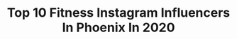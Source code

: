 ---
title: Top 10 Fitness Instagram Influencers In Phoenix In 2020
description: >-
  Find top fitness Instagram influencers in Phoenix in 2020. Most popular hashtags: #fitness #fitnessmotivation #phoenix #lifestylejules.
platform: Instagram
profiles:
  - username: "charlottepolepower"
    fullname: >-
      Charlotte Adams
    location: "United States"
    followers: 19718
    engagement: 390
    commentsToLikes: 0.029523
    avatar: "https://scontent-amt2-1.cdninstagram.com/v/t51.2885-19/s320x320/73349389_544180639751280_8500969975165485056_n.jpg?_nc_ht=scontent-amt2-1.cdninstagram.com&_nc_ohc=tXBiAJ82VYwAX9BaB38&oh=c3dc9c316881a3a2f540d1ebb35c6a3b&oe=5EB573D4"
    verified: false
    hashtags: "#desert, #lovealungewednesday, #fitnessmodel, #trending"
  - username: "minharoni"
    fullname: >-
      ▫️Minh
    location: "United States"
    followers: 7558
    engagement: 850
    commentsToLikes: 0.069154
    avatar: "https://scontent-lax3-1.cdninstagram.com/v/t51.2885-19/s320x320/85048908_124451068985056_1584001844483457024_n.jpg?_nc_ht=scontent-lax3-1.cdninstagram.com&_nc_ohc=djfmHzMPZp4AX8NuvUm&oh=07a19078e30cfc35795fa618997bfcc4&oe=5E968271"
    verified: false
    hashtags: "#virtualriot, #rave, #arizonahiking, #naturelover"
  - username: "yvette.cassandra"
    fullname: >-
      Yvette.Cassandra
    location: "United States"
    followers: 27702
    engagement: 261
    commentsToLikes: 0.029666
    avatar: "https://scontent-lhr8-1.cdninstagram.com/v/t51.2885-19/s320x320/65856500_329018301386012_1976727164334112768_n.jpg?_nc_ht=scontent-lhr8-1.cdninstagram.com&_nc_ohc=BDDuhHQzC_sAX__EahD&oh=667b80ca164a6252f781490087f69e42&oe=5EBBB841"
    verified: false
    hashtags: "#fitstagram, #tattooart, #fitnessmotivation, #girlswithtattoos"
  - username: "elchin_ahmadov_"
    fullname: >-
      Elchin Ahmadov
    location: "United States"
    followers: 48984
    engagement: 115
    commentsToLikes: 0.032876
    avatar: "https://scontent-gmp1-1.cdninstagram.com/v/t51.2885-19/s320x320/57411827_674787082980980_1826788266892853248_n.jpg?_nc_ht=scontent-gmp1-1.cdninstagram.com&_nc_ohc=YQ618EdrGlEAX8zwqZ0&oh=17ce4f265db0adc56e99a50e0ff292d4&oe=5EA48B73"
    verified: false
    hashtags: "#squats, #newyorkcit, #fatburningworkout, #baltimore"
  - username: "facesbyrachie"
    fullname: >-
      Rachel Hollon
    location: "United States"
    followers: 14634
    engagement: 596
    commentsToLikes: 0.183516
    avatar: "https://scontent-ams4-1.cdninstagram.com/v/t51.2885-19/s320x320/18579495_1776577969264197_1088058023739392000_a.jpg?_nc_ht=scontent-ams4-1.cdninstagram.com&_nc_ohc=3_958MGIV2MAX_szGYF&oh=c801132354ecba5060b55b86ba4704fe&oe=5EBAD78C"
    verified: false
    hashtags: "#birthdaybabe, #bathtime, #lolita, #beautyaddicts"
  - username: "phoenixkazree"
    fullname: >-
      Phoenix Kazree
    location: "United States"
    followers: 71411
    engagement: 140
    commentsToLikes: 0.025640
    avatar: "https://scontent-bos3-1.cdninstagram.com/v/t51.2885-19/10369415_492155854246901_1142601020_a.jpg?_nc_ht=scontent-bos3-1.cdninstagram.com&_nc_ohc=_YqaivhCy7sAX_JLHuV&oh=68e58fa870b0adc59c506a4dafdbef6d&oe=5EB47A60"
    verified: false
    hashtags: "#sipsnacks, #phoenixkazree, #phoenixkazreeworkshop, #polewithabm"
  - username: "whitney_wil_run"
    fullname: >-
      W H I T N E Y•W I L B E R T S
    location: "United States"
    followers: 7757
    engagement: 544
    commentsToLikes: 0.049478
    avatar: "https://scontent-lhr8-1.cdninstagram.com/v/t51.2885-19/s320x320/31338730_373688463143037_405866742955376640_n.jpg?_nc_ht=scontent-lhr8-1.cdninstagram.com&_nc_ohc=refkEOR9RIYAX8tgSgz&oh=50148ae4d6d5f5f6b40d80be3a21c3f9&oe=5EBA4953"
    verified: false
    hashtags: "#speedworkout, #middleagedrunner, #getdirty, #staysafe"
  - username: "laurchkaa"
    fullname: >-
      Lauren 🌻
    location: "United States"
    followers: 41751
    engagement: 491
    commentsToLikes: 0.007449
    avatar: "https://scontent-lhr8-1.cdninstagram.com/v/t51.2885-19/s320x320/73521764_450671432543029_7228184312808472576_n.jpg?_nc_ht=scontent-lhr8-1.cdninstagram.com&_nc_ohc=a-5oEBjE1rcAX92ZMg4&oh=88b9814d5834b1fc9e30c10045eee573&oe=5EB9ABCA"
    verified: false
    hashtags: "#phoenix, #motovlog, #cardo, #rideclutch"
  - username: "lifestylejules"
    fullname: >-
      Lifestyle Jules
    location: "United States"
    followers: 44641
    engagement: 198
    commentsToLikes: 0.082511
    avatar: "https://scontent-ams4-1.cdninstagram.com/v/t51.2885-19/s320x320/45466964_365690070647183_4625290344517337088_n.jpg?_nc_ht=scontent-ams4-1.cdninstagram.com&_nc_ohc=ewzp20cAprgAX-han5E&oh=5798e5db3653f5e83285d2a9ff88d1d7&oe=5EBBC323"
    verified: false
    hashtags: "#vosjcc, #onlineworkout, #tabatavideo, #dysonvacuum"
  - username: "antwonkeith"
    fullname: >-
      Antwon Keith Collier
    location: "United States"
    followers: 29826
    engagement: 270
    commentsToLikes: 0.063957
    avatar: "https://scontent-lhr8-1.cdninstagram.com/v/t51.2885-19/s320x320/61146106_428602941317779_5189173568562266112_n.jpg?_nc_ht=scontent-lhr8-1.cdninstagram.com&_nc_ohc=hqhkq03WHIMAX-_8eaH&oh=0b73745e9f25713bcca2e0de0a46d7e6&oe=5EBC82F0"
    verified: false
    hashtags: "#handsanitizer, #andwashedmyhands, #personaltrainer, #fullbodyworkout"
---